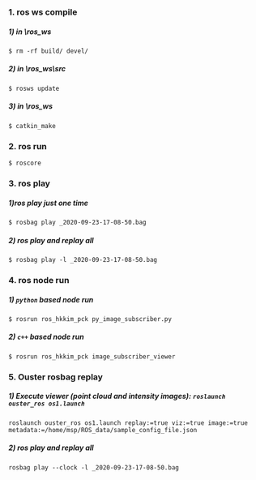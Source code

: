 ### 1. ros ws compile

##### 1) in \ros_ws
```
$ rm -rf build/ devel/
```
##### 2) in \ros_ws\src
```
$ rosws update
```
##### 3) in \ros_ws
```
$ catkin_make
```

### 2. ros run
```
$ roscore
```

### 3. ros play
##### 1)ros play just one time
```
$ rosbag play _2020-09-23-17-08-50.bag
```
##### 2) ros play and replay all
```
$ rosbag play -l _2020-09-23-17-08-50.bag
```

### 4. ros node run
##### 1) `python` based node run
```
$ rosrun ros_hkkim_pck py_image_subscriber.py
```
##### 2) `c++` based node run
```
$ rosrun ros_hkkim_pck image_subscriber_viewer
```

### 5. Ouster rosbag replay
##### 1) Execute viewer (point cloud and intensity images): `roslaunch ouster_ros os1.launch`
```
roslaunch ouster_ros os1.launch replay:=true viz:=true image:=true metadata:=/home/msp/ROS_data/sample_config_file.json
```
##### 2) ros play and replay all
```
rosbag play --clock -l _2020-09-23-17-08-50.bag
```


